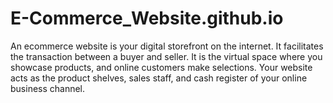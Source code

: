 # E-Commerce_Website.github.io
An ecommerce website is your digital storefront on the internet. It facilitates the transaction between a buyer and seller. It is the virtual space where you showcase products, and online customers make selections. Your website acts as the product shelves, sales staff, and cash register of your online business channel.
